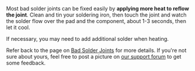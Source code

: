 
Most bad solder joints can be fixed easily by **applying more heat to reflow the joint**. Clean and tin your soldering iron, then touch the joint and watch the solder flow over the pad and the component, about 1-3 seconds, then let it cool.

If necessary, you may need to add additional solder when heating.

Refer back to the page on [Bad Solder Joints](/how_to_solder/soldering/bad_joints.html) for more details. If you're not sure about yours, feel free to post a picture on [our support forum](https://www.reddit.com/r/maseffects) to get some feedback.

